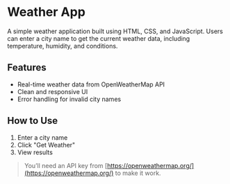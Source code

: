 # Weather App

A simple weather application built using HTML, CSS, and JavaScript. Users can enter a city name to get the current weather data, including temperature, humidity, and conditions.

## Features
- Real-time weather data from OpenWeatherMap API
- Clean and responsive UI
- Error handling for invalid city names

## How to Use
1. Enter a city name
2. Click "Get Weather"
3. View results

> You’ll need an API key from [https://openweathermap.org/](https://openweathermap.org/) to make it work.
